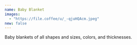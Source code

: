 ```yaml
---
name: Baby Blanket
images:
  - "https://file.coffee/u/_-qjuHQAcm.jpeg"
new: false
---
```

Baby blankets of all shapes and sizes, colors, and thicknesses.
